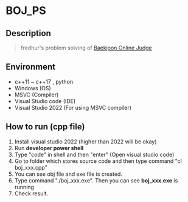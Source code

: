 # BOJ_PS

## Description

> fredhur's problem solving of [Baekjoon Online Judge](https://acmicpc.net)

## Environment
+ c++11 ~ c++17 , python 
+ Windows (OS)
+ MSVC (Compiler)
+ Visual Studio code (IDE)
+ Visual Studio 2022 (For using MSVC compiler)

## How to run (cpp file)

1. Install visual studio 2022 (higher than 2022 will be okay)
2. Run **developer power shell**
3. Type "code" in shell and then "enter" (Open visual studio code)
4. Go to folder which stores source code and then type command "cl boj_xxx.cpp" 
5. You can see obj file and exe file is created.
6. Type command "./boj_xxx.exe". Then you can see **boj_xxx.exe** is running
7. Check result.